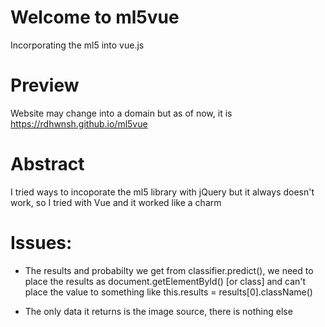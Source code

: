 # Welcome to ml5vue
Incorporating the ml5 into vue.js

# Preview
Website may change into a domain but as of now, it is https://rdhwnsh.github.io/ml5vue

# Abstract
I tried ways to incoporate the ml5 library with jQuery but it always doesn't work, so I tried with Vue and it worked like a charm

# Issues:
- The results and probabilty we get from classifier.predict(), we need to place the results as document.getElementById() [or class] and can't place the value to something like this.results = results[0].className()

- The only data it returns is the image source, there is nothing else